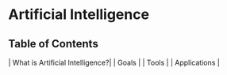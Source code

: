 # Artificial Intelligence

Table of Contents
------

| What is Artificial Intelligence?| 
| Goals                           | 
| Tools                           | 
| Applications                    |
